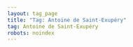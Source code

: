 ```yaml
---
layout: tag_page
title: "Tag: Antoine de Saint-Exupéry"
tag: Antoine de Saint-Exupéry
robots: noindex
---
```

